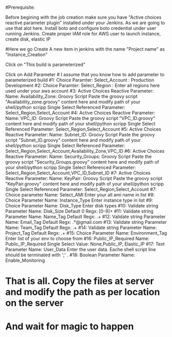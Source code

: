 ####

#Prerequisite:

Before begining with the job creation make sure you have "Active choices reactive parameter plugin" installed under your Jenkins. As we are going to use that alot here. 
Install boto and configure boto credential under user running Jenkins.
Create proper IAM role for AWS user to launch instance, create disk, elastic IP

#Here we go
Create A new item in jenkins with the name "Project name" as "Instance_Creation"

Click on "This build is parameterized"

Click on Add Parameter # I assume that you know how to add parameter to parameterized build
#1: Choice Paramter: 
      Select_Account : 
         Production
         Development
#2: Choice Paramter:
       Select_Region : 
           Enter all regions here used under your aws account 
#3: Active Choices Reactive Parameter:
       Name: Availability_Zone:
         Groovy Script
           Paste the groovy script "Availability_zone.groovy" content here and modify path of your shell/python scripp
         Single Select
         Referenced Parameter: Select_Region,Select_Account
#4: Active Choices Reactive Parameter:
       Name: VPC_ID:
         Groovy Script
           Paste the groovy script "VPC_ID.groovy" content here and modify path of your shell/python scripp
         Single Select
         Referenced Parameter: Select_Region,Select_Account
#5: Active Choices Reactive Parameter:
       Name: Subnet_ID:
         Groovy Script
           Paste the groovy script "Subnet_ID.groovy" content here and modify path of your shell/python scripp
         Single Select
         Referenced Parameter: Select_Region,Select_Account,Availability_Zone,VPC_ID
#6: Active Choices Reactive Parameter:
       Name: Security_Groups:
         Groovy Script
           Paste the groovy script "Security_Groups.groovy" content here and modify path of your shell/python scripp
         Single Select
         Referenced Parameter: Select_Region,Select_Account,VPC_ID,Subnet_ID
#7: Active Choices Reactive Parameter:
       Name: KeyPair:
         Groovy Script
           Paste the groovy script "KeyPair.groovy" content here and modify path of your shell/python scripp
         Single Select
         Referenced Parameter: Select_Region,Select_Account
#7: Choice parameter
   Name: Select_AMI
         Enter your all ami name in list
#8: Choice Parameter
   Name: Instance_Type
        Enter instance type in list
#9: Choice Parameter
   Name: Disk_Type
         Enter disk types
#10: Validate string Parameter
   Name: Disk_Size
   Default 0
   Regx: [0-9]+
#11: Validate string Parameter
   Name: Name_Tag
   Default 
   Regx: .+
#12: Validate string Parameter
   Name: Email_Tag
   Default 
   Regx: .*@gmail.com
#13: Validate string Parameter
   Name: Team_Tag
   Default 
   Regx: .+
#14: Validate string Parameter
   Name: Project_Tag
   Default 
   Regx: .+
#15: Choice Parameter
   Name: Environment_Tag
   Enter list of your env to choose from
#16: Public_IP_Required
   Name: Public_IP_Required
   Single Select
   Value: None,Public_IP, Elastic_IP
#17: Text Parameter
    Name: User_Data
    Enter the user data. Eache shell script line should be terminated with ';' .
#18: Boolean Parameter
    Name: Enable_Monitoring

# That is all. Copy the files at server and modify the path as per location on the server
# And wait for magic to happen









